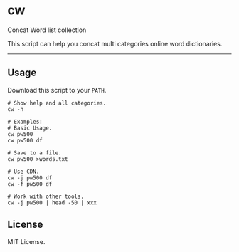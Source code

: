 # cw

Concat Word list collection

This script can help you concat multi categories online word dictionaries.

---

## Usage

Download this script to your `PATH`.

```
# Show help and all categories.
cw -h

# Examples:
# Basic Usage.
cw pw500
cw pw500 df

# Save to a file.
cw pw500 >words.txt

# Use CDN.
cw -j pw500 df
cw -f pw500 df

# Work with other tools.
cw -j pw500 | head -50 | xxx
```

## License

MIT License.